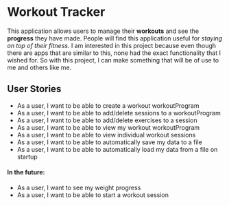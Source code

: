 # Workout Tracker
This application allows users to manage their **workouts** and see the **progress** they have made. 
People will find this application useful for *staying on top of their fitness.*
I am interested in this project because even though there are apps that are similar to this,
none had the exact functionality that I wished for.
So with this project, I can make something that will be of use to me and others like me.

## User Stories
- As a user, I want to be able to create a workout workoutProgram
- As a user, I want to be able to add/delete sessions to a workoutProgram
- As a user, I want to be able to add/delete exercises to a session
- As a user, I want to be able to view my workout workoutProgram
- As a user, I want to be able to view individual workout sessions
- As a user, I want to be able to automatically save my data to a file
- As a user, I want to be able to automatically load my data from a file on startup


#### In the future:
- As a user, I want to see my weight progress
- As a user, I want to be able to start a workout session




